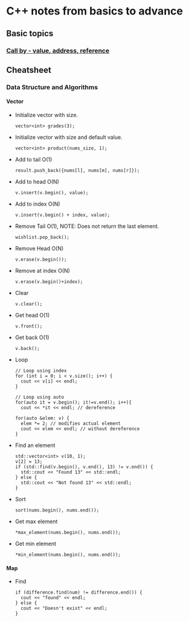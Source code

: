 # C++ notes from basics to advance

## Basic topics

### [Call by - value, address, reference](call-by-value-address-reference)


## Cheatsheet

### Data Structure and Algorithms

#### Vector

  - Initialize vector with size.
    ```
    vector<int> grades(3);
    ```
  - Initialize vector with size and default value.
    ```
    vector<int> product(nums_size, 1);
    ```
  - Add to tail O(1)
    ```
    result.push_back({nums[l], nums[m], nums[r]});
    ```
  - Add to head O(N)
    ```
    v.insert(v.begin(), value);
    ```
  - Add to index O(N)
    ```
    v.insert(v.begin() + index, value);
    ```
  - Remove Tail O(1), NOTE: Does not return the last element.
    ```
    wishlist.pop_back();
    ```
  - Remove Head O(N)
    ```
    v.erase(v.begin());
    ```
  - Remove at index O(N)
    ```
    v.erase(v.begin()+index);
    ```
  - Clear
    ```
    v.clear();
    ```
  - Get head O(1)
    ```
    v.front();
    ```
  - Get back O(1)
    ```
    v.back();
    ```
  - Loop
    ```
    // Loop using index
    for (int i = 0; i < v.size(); i++) {
      cout << v[i] << endl;
    }
    
    // Loop using auto
    for(auto it = v.begin(); it!=v.end(); i++){
      cout << *it << endl; // dereference

    for(auto &elem: v) {
      elem *= 2; // modifies actual element
      cout << elem << endl; // without dereference
    }
    ```
  - Find an element
      ```
      std::vector<int> v(10, 1);
      v[2] = 13;
      if (std::find(v.begin(), v.end(), 13) != v.end()) {
        std::cout << "Found 13" << std::endl;
      } else {
        std::cout << "Not found 13" << std::endl;
      }
      ```
  - Sort
    ```
    sort(nums.begin(), nums.end());
    ```
  - Get max element
    ```
    *max_element(nums.begin(), nums.end());
    ```
  - Get min element
    ```
    *min_element(nums.begin(), nums.end());
    ```




#### Map
-  Find
    ```
    if (difference.find(num) != difference.end()) {
      cout << "found" << endl;
    } else {
      cout << "Doesn't exist" << endl;
    }
    ```



